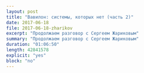 ```yaml
---
layout: post
title: "Вавилон: системы, которых нет (часть 2)"
date: 2017-06-18
file: 2017-06-18-zharikov
excerpt: "Продолжаем разговор с Сергеем Жариковым"
summary: "Продолжаем разговор с Сергеем Жариковым"
duration: "01:06:50"
length: 42841578
explicit: "yes"
block: "no"
---
```

